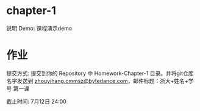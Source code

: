 # chapter-1
说明
Demo: 课程演示demo


# 作业
提交方式: 提交到你的 Repository 中 Homework-Chapter-1 目录。并将git仓库名字发送到 zhouyihang.cmmsz@bytedance.com，邮件标题：浙大+姓名+学号 第一课

截止时间: 7月12日 24:00
